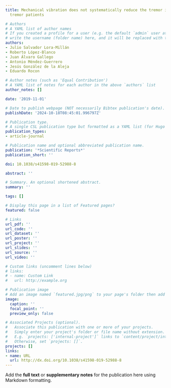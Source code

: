 ```yaml
---
title: Mechanical vibration does not systematically reduce the tremor in essential
  tremor patients

# Authors
# A YAML list of author names
# If you created a profile for a user (e.g. the default `admin` user at `content/authors/admin/`), 
# write the username (folder name) here, and it will be replaced with their full name and linked to their profile.
authors:
- Julio Salvador Lora-Millán
- Roberto López-Blanco
- Juan Álvaro Gallego
- Antonio Méndez-Guerrero
- Jesús González de la Aleja
- Eduardo Rocon

# Author notes (such as 'Equal Contribution')
# A YAML list of notes for each author in the above `authors` list
author_notes: []

date: '2019-11-01'

# Date to publish webpage (NOT necessarily Bibtex publication's date).
publishDate: '2024-10-18T08:45:01.996797Z'

# Publication type.
# A single CSL publication type but formatted as a YAML list (for Hugo requirements).
publication_types:
- article-journal

# Publication name and optional abbreviated publication name.
publication: '*Scientific Reports*'
publication_short: ''

doi: 10.1038/s41598-019-52988-8

abstract: ''

# Summary. An optional shortened abstract.
summary: ''

tags: []

# Display this page in a list of Featured pages?
featured: false

# Links
url_pdf: ''
url_code: ''
url_dataset: ''
url_poster: ''
url_project: ''
url_slides: ''
url_source: ''
url_video: ''

# Custom links (uncomment lines below)
# links:
# - name: Custom Link
#   url: http://example.org

# Publication image
# Add an image named `featured.jpg/png` to your page's folder then add a caption below.
image:
  caption: ''
  focal_point: ''
  preview_only: false

# Associated Projects (optional).
#   Associate this publication with one or more of your projects.
#   Simply enter your project's folder or file name without extension.
#   E.g. `projects: ['internal-project']` links to `content/project/internal-project/index.md`.
#   Otherwise, set `projects: []`.
projects: []
links:
- name: URL
  url: http://dx.doi.org/10.1038/s41598-019-52988-8
---
```


Add the **full text** or **supplementary notes** for the publication here using Markdown formatting.

